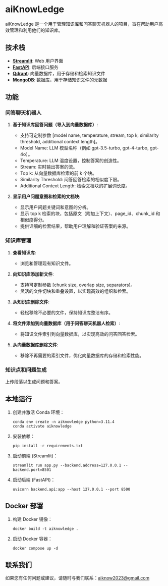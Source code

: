 # aiKnowLedge

aiKnowLedge 是一个用于管理知识库和问答聊天机器人的项目，旨在帮助用户高效管理和利用他们的知识库。

## 技术栈

- **[Streamlit](https://streamlit.io/)**: Web 用户界面
- **[FastAPI](https://fastapi.tiangolo.com/)**: 后端接口服务
- **[Qdrant](https://qdrant.tech/)**: 向量数据库，用于存储和检索知识文件
- **[MongoDB](https://www.mongodb.com/)**: 数据库，用于存储知识文件的元数据

## 功能

### 问答聊天机器人

1. **基于知识库回答问题（导入到向量数据库）**:
   - 支持可定制参数 [model name, temperature, stream, top k, similarity threshold, additional context length]。
   - Model Name: LLM 模型名称（例如 gpt-3.5-turbo, gpt-4-turbo, gpt-4o）。
   - Temperature: LLM 温度设置，控制答案的创造性。
   - Stream: 实时输出答案的流。
   - Top k: 从向量数据库检索的前 k 个块。
   - Similarity Threshold: 问答回答检索的相似度下限。
   - Additional Context Length: 检索文档块的扩展词长度。

2. **显示用户问题意图和检索的文档块**:
   - 显示用户问题关键词和意图的分析。
   - 显示 top k 检索的块，包括原文（附加上下文）、page_id、chunk_id 和相似度得分。
   - 提供详细的检索结果，帮助用户理解和验证答案的来源。

### 知识库管理

1. **查看知识库**:
   - 浏览和管理现有知识文件。
   
2. **向知识库添加新文件**:
   - 支持可定制参数 [chunk size, overlap size, separators]。
   - 灵活的文件切块和重叠设置，以实现高效的组织和检索。
   
3. **从知识库删除文件**:
   - 轻松移除不必要的文件，保持知识库整洁有序。
   
4. **将文件添加到向量数据库（用于问答聊天机器人检索）**:
   - 将知识文件索引到向量数据库，以实现高效的问答回答检索。
   
5. **从向量数据库删除文件**:
   - 移除不再需要的索引文件，优化向量数据库的存储和检索性能。

### 知识点和问题生成

上传段落以生成问题和答案。

## 本地运行

1. 创建并激活 Conda 环境：
   ```shell
   conda env create -n aiknowledge python=3.11.4
   conda activate aiknowledge
   ```
   
2. 安装依赖：
   ```shell
   pip install -r requirements.txt
   ```

3. 启动前端 (Streamlit)：
   ```shell
   streamlit run app.py --backend.address=127.0.0.1 --backend.port=8501
   ```

4. 启动后端 (FastAPI)：
   ```shell
   uvicorn backend.api:app --host 127.0.0.1 --port 8500
   ```

## Docker 部署
1. 构建 Docker 镜像：
   ```shell
   docker build -t aiknowledge .
   ```

2. 启动 Docker 容器：
   ```shell
   docker compose up -d
   ```

## 联系我们

如果您有任何问题或建议，请随时与我们联系：[aiknow2023@gmail.com](mailto:aiknow2023@gmail.com)